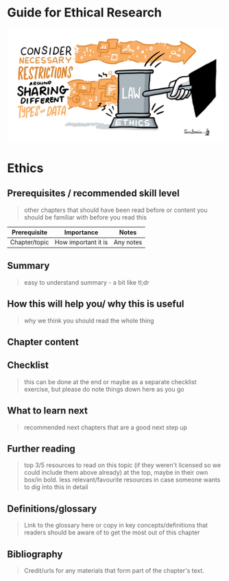 # Guide for Ethical Research

![](../figures/ethics.jpg)

# Ethics

## Prerequisites / recommended skill level
> other chapters that should have been read before or content you should be familiar with before you read this

| Prerequisite | Importance | Notes |
| -------------|----------|------|
| Chapter/topic | How important it is | Any notes |

## Summary
> easy to understand summary - a bit like tl;dr

## How this will help you/ why this is useful
> why we think you should read the whole thing

## Chapter content

## Checklist
> this can be done at the end or maybe as a separate checklist exercise, but please do note things down here as you go

## What to learn next
> recommended next chapters that are a good next step up

## Further reading
> top 3/5 resources to read on this topic (if they weren't licensed so we could include them above already) at the top, maybe in their own box/in bold.
> less relevant/favourite resources in case someone wants to dig into this in detail

## Definitions/glossary
> Link to the glossary here or copy in key concepts/definitions that readers should be aware of to get the most out of this chapter

## Bibliography
> Credit/urls for any materials that form part of the chapter's text.
